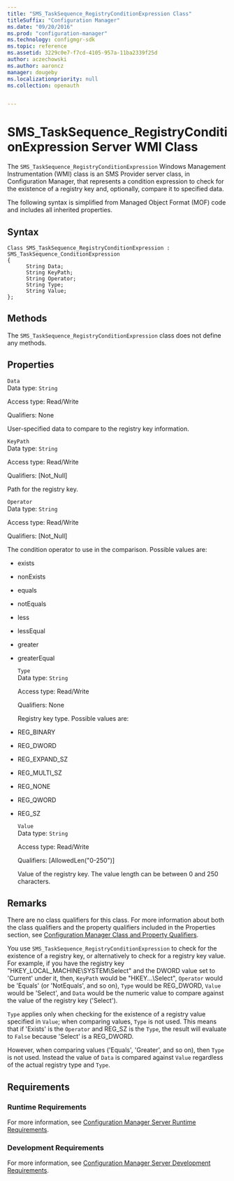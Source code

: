 ```yaml
---
title: "SMS_TaskSequence_RegistryConditionExpression Class"
titleSuffix: "Configuration Manager"
ms.date: "09/20/2016"
ms.prod: "configuration-manager"
ms.technology: configmgr-sdk
ms.topic: reference
ms.assetid: 3229c0e7-f7cd-4105-957a-11ba2339f25d
author: aczechowski
ms.author: aaroncz
manager: dougeby
ms.localizationpriority: null
ms.collection: openauth


---
```

# SMS_TaskSequence_RegistryConditionExpression Server WMI Class
The `SMS_TaskSequence_RegistryConditionExpression` Windows Management Instrumentation (WMI) class is an SMS Provider server class, in Configuration Manager, that represents a condition expression to check for the existence of a registry key and, optionally, compare it to specified data.  

 The following syntax is simplified from Managed Object Format (MOF) code and includes all inherited properties.  

## Syntax  

```  
Class SMS_TaskSequence_RegistryConditionExpression : SMS_TaskSequence_ConditionExpression  
{  
      String Data;  
      String KeyPath;  
      String Operator;  
      String Type;  
      String Value;  
};  
```  

## Methods  
 The `SMS_TaskSequence_RegistryConditionExpression` class does not define any methods.  

## Properties  
 `Data`  
 Data type: `String`  

 Access type: Read/Write  

 Qualifiers: None  

 User-specified data to compare to the registry key information.  

 `KeyPath`  
 Data type: `String`  

 Access type: Read/Write  

 Qualifiers: [Not_Null]  

 Path for the registry key.  

 `Operator`  
 Data type: `String`  

 Access type: Read/Write  

 Qualifiers: [Not_Null]  

 The condition operator to use in the comparison. Possible values are:  

- exists  

- nonExists  

- equals  

- notEquals  

- less  

- lessEqual  

- greater  

- greaterEqual  

  `Type`  
  Data type: `String`  

  Access type: Read/Write  

  Qualifiers: None  

  Registry key type. Possible values are:  

- REG_BINARY  

- REG_DWORD  

- REG_EXPAND_SZ  

- REG_MULTI_SZ  

- REG_NONE  

- REG_QWORD  

- REG_SZ  

  `Value`  
  Data type: `String`  

  Access type: Read/Write  

  Qualifiers: [AllowedLen("0-250")]  

  Value of the registry key. The value length can be between 0 and 250 characters.  

## Remarks  
 There are no class qualifiers for this class. For more information about both the class qualifiers and the property qualifiers included in the Properties section, see [Configuration Manager Class and Property Qualifiers](../../../develop/reference/misc/class-and-property-qualifiers.md).  

 You use `SMS_TaskSequence_RegistryConditionExpression` to check for the existence of a registry key, or alternatively to check for a registry key value. For example, if you have the registry key "HKEY_LOCAL_MACHINE\SYSTEM\Select" and the DWORD value set to 'Current' under it, then, `KeyPath` would be "HKEY...\Select", `Operator` would be 'Equals' (or 'NotEquals', and so on), `Type` would be REG_DWORD, `Value` would be 'Select', and `Data` would be the numeric value to compare against the value of the registry key ('Select').  

 `Type` applies only when checking for the existence of a registry value specified in `Value`; when comparing values, `Type` is not used. This means that if 'Exists' is the `Operator` and REG_SZ is the `Type`, the result will evaluate to `False` because 'Select' is a REG_DWORD.  

 However, when comparing values ('Equals', 'Greater', and so on), then `Type` is not used. Instead the value of `Data` is compared against `Value` regardless of the actual registry type and `Type`.  

## Requirements  

### Runtime Requirements  
 For more information, see [Configuration Manager Server Runtime Requirements](../../../develop/core/reqs/server-runtime-requirements.md).  

### Development Requirements  
 For more information, see [Configuration Manager Server Development Requirements](../../../develop/core/reqs/server-development-requirements.md).  
